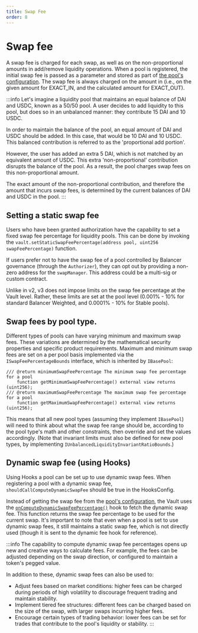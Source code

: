 ```yaml
---
title: Swap Fee
order: 8
---
```

# Swap fee
A swap fee is charged for each swap, as well as on the non-proportional amounts in add/remove liquidity operations. When a pool is registered, the initial swap fee is passed as a parameter and stored as part of [the pool's configuration](https://github.com/balancer/balancer-v3-monorepo/blob/main/pkg/interfaces/contracts/vault/VaultTypes.sol#L28-L39). The swap fee is always charged on the amount in (i.e., on the given amount for EXACT_IN, and the calculated amount for EXACT_OUT).

:::info
Let's imagine a liquidity pool that maintains an equal balance of DAI and USDC, known as a 50/50 pool. A user decides to add liquidity to this pool, but does so in an unbalanced manner: they contribute 15 DAI and 10 USDC.

In order to maintain the balance of the pool, an equal amount of DAI and USDC should be added. In this case, that would be 10 DAI and 10 USDC. This balanced contribution is referred to as the 'proportional add portion'.

However, the user has added an extra 5 DAI, which is not matched by an equivalent amount of USDC. This extra 'non-proportional' contribution disrupts the balance of the pool. As a result, the pool charges swap fees on this non-proportional amount.

The exact amount of the non-proportional contribution, and therefore the amount that incurs swap fees, is determined by the current balances of DAI and USDC in the pool.
:::

## Setting a static swap fee
Users who have been granted authorization have the capability to set a fixed swap fee percentage for liquidity pools. This can be done by invoking the `vault.setStaticSwapFeePercentage(address pool, uint256 swapFeePercentage)` function.

If users prefer not to have the swap fee of a pool controlled by Balancer governance (through the `Authorizer`), they can opt out by providing a non-zero address for the `swapManager`. This address could be a multi-sig or custom contract.

Unlike in v2, v3 does not impose limits on the swap fee percentage at the Vault level. Rather, these limits are set at the pool level (0.001% - 10% for standard Balancer Weighted, and 0.0001% - 10% for  Stable pools).

## Swap fees by pool type.
Different types of pools can have varying minimum and maximum swap fees. These variations are determined by the mathematical security properties and specific product requirements. Maximum and minimum swap fees are set on a per pool basis implemented via the `ISwapFeePercentageBounds` interface, which is inherited by `IBasePool`:
```solidity
/// @return minimumSwapFeePercentage The minimum swap fee percentage for a pool
    function getMinimumSwapFeePercentage() external view returns (uint256);
/// @return maximumSwapFeePercentage The maximum swap fee percentage for a pool
    function getMaximumSwapFeePercentage() external view returns (uint256);
```

This means that all new pool types (assuming they implement `IBasePool`) will need to think about what the swap fee range should be, according to the pool type's math and other constraints, then override and set the values accordingly. (Note that invariant limits must also be defined for new pool types, by implementing `IUnbalancedLiquidityInvariantRatioBounds`.)

## Dynamic swap fee (using Hooks)
Using Hooks a pool can be set up to use dynamic swap fees. When registering a pool with a dynamic swap fee, `shouldCallComputeDynamicSwapFee` should be true in the HooksConfig.

Instead of getting the swap fee from the [pool's configuration](https://github.com/balancer/balancer-v3-monorepo/blob/main/pkg/interfaces/contracts/vault/VaultTypes.sol#L28-L39), the Vault uses the [`onComputeDynamicSwapFeePercentage()`](/developer-reference/contracts/hooks-api.html#oncomputedynamicswapfeepercentage) hook to fetch the dynamic swap fee. This function returns the swap fee percentage to be used for the current swap. It's important to note that even when a pool is set to use dynamic swap fees, it still maintains a static swap fee, which is not directly used (though it is sent to the dynamic fee hook for reference).

:::info
The capability to compute dynamic swap fee percentages opens up new and creative ways to calculate fees. For example, the fees can be adjusted depending on the swap direction, or configured to maintain a token's pegged value.

In addition to these, dynamic swap fees can also be used to:

- Adjust fees based on market conditions: higher fees can be charged during periods of high volatility to discourage frequent trading and maintain stability.
- Implement tiered fee structures: different fees can be charged based on the size of the swap, with larger swaps incurring higher fees.
- Encourage certain types of trading behavior: lower fees can be set for trades that contribute to the pool's liquidity or stability.
:::
